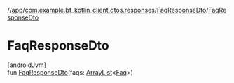 //[app](../../../index.md)/[com.example.bf_kotlin_client.dtos.responses](../index.md)/[FaqResponseDto](index.md)/[FaqResponseDto](-faq-response-dto.md)

# FaqResponseDto

[androidJvm]\
fun [FaqResponseDto](-faq-response-dto.md)(faqs: [ArrayList](https://developer.android.com/reference/kotlin/java/util/ArrayList.html)&lt;[Faq](../../com.example.bf_kotlin_client.dtos.entities/-faq/index.md)&gt;)
